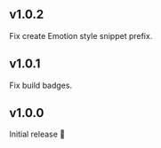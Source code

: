 ## v1.0.2

Fix create Emotion style snippet prefix.

## v1.0.1

Fix build badges.

## v1.0.0

Initial release 🎉
